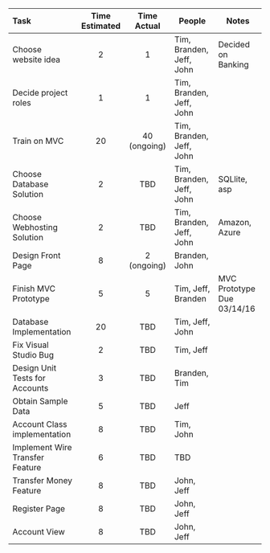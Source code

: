 | Task                                  |  Time Estimated      |    Time Actual      |       People             |  Notes
|:--------------------------------------|:--------------------:|:-------------------:|--------------------------|----------------------
| Choose website idea                   |       2              |      1              | Tim, Branden, Jeff, John |  Decided on Banking| website
| Decide project roles                  |       1              |      1              | Tim, Branden, Jeff, John |  |
| Train on MVC                          |       20             |     40 (ongoing)    | Tim, Branden, Jeff, John |  |
| Choose Database Solution              |       2              |       TBD           | Tim, Branden, Jeff, John |  SQLlite, asp |
| Choose Webhosting Solution            |       2              |       TBD           | Tim, Branden, Jeff, John |  Amazon, Azure |
| Design Front Page                     |       8              |     2 (ongoing)     | Branden, John            |  |
| Finish MVC Prototype                  |       5              |     5               | Tim, Jeff, Branden       |  MVC Prototype Due  03/14/16 |
| Database Implementation               |       20             |       TBD           | Tim, Jeff, John          |  |
| Fix Visual Studio Bug                 |       2              |       TBD           | Tim, Jeff                |  |
| Design Unit Tests for Accounts        |       3              |       TBD           | Branden, Tim             |  |
| Obtain Sample Data                    |       5              |       TBD           | Jeff                     |  |
| Account Class implementation          |       8              |       TBD           | Tim, John                |  |
| Implement Wire Transfer Feature       |       6              |       TBD           | TBD                      |  |
| Transfer Money Feature                |       8              |       TBD           | John, Jeff               |  |
| Register Page                         |       8              |       TBD           | John, Jeff               |  |
| Account View                          |       8              |       TBD           | John, Jeff               |  |
